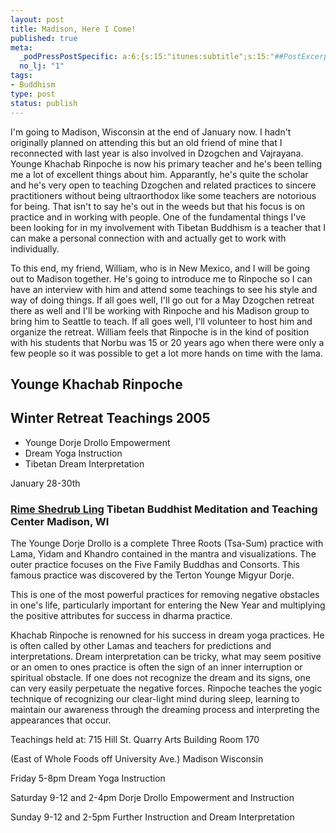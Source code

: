 ```yaml
--- 
layout: post
title: Madison, Here I Come!
published: true
meta: 
  _podPressPostSpecific: a:6:{s:15:"itunes:subtitle";s:15:"##PostExcerpt##";s:14:"itunes:summary";s:15:"##PostExcerpt##";s:15:"itunes:keywords";s:17:"##WordPressCats##";s:13:"itunes:author";s:10:"##Global##";s:15:"itunes:explicit";s:2:"No";s:12:"itunes:block";s:2:"No";}
  no_lj: "1"
tags: 
- Buddhism
type: post
status: publish
---
```

I'm going to Madison, Wisconsin at the end of January now. I hadn't  originally planned on attending this but an old friend of mine that I  reconnected with last year is also involved in Dzogchen and Vajrayana. Younge  Khachab Rinpoche is now his primary teacher and he's been telling me a lot of  excellent things about him. Apparantly, he's quite the scholar and he's very  open to teaching Dzogchen and related practices to sincere practitioners without  being ultraorthodox like some teachers are notorious for being. That isn't to  say he's out in the weeds but that his focus is on practice and in working with  people. One of the fundamental things I've been looking for in my involvement  with Tibetan Buddhism is a teacher that I can make a personal connection with  and actually get to work with individually.

To this end, my friend, William, who is in New Mexico, and I will be going  out to Madison together. He's going to introduce me to Rinpoche so I can have an  interview with him and attend some teachings to see his style and way of doing  things. If all goes well, I'll go out for a May Dzogchen retreat there as well  and I'll be working with Rinpoche and his Madison group to bring him to Seattle  to teach. If all goes well, I'll volunteer to host him and organize the retreat.  William feels that Rinpoche is in the kind of position with his students that  Norbu was 15  or 20 years ago when there were only a few people so it was  possible to get a lot more hands on time with the lama.
<h2>Younge  Khachab Rinpoche</h2>
<h2>Winter Retreat Teachings 2005</h2>
<ul>
	<li>Younge Dorje Drollo Empowerment</li>
	<li>Dream Yoga Instruction</li>
	<li>Tibetan Dream Interpretation</li>
</ul>
January 28-30th
<h3><a href="http://www.rimeshedrubling.org/">Rime Shedrub Ling</a>  Tibetan Buddhist Meditation and Teaching Center  Madison, WI</h3>
The Younge Dorje Drollo is a complete Three Roots (Tsa-Sum) practice with  Lama, Yidam and Khandro contained in the mantra and visualizations. The outer  practice focuses on the Five Family Buddhas and Consorts. This famous practice  was discovered by the Terton Younge Migyur Dorje.

This is one of the most powerful practices for removing negative obstacles in  one's life, particularly important for entering the New Year and multiplying the  positive attributes for success in dharma practice.

Khachab Rinpoche is renowned for his success in dream yoga practices. He is  often called by other Lamas and teachers for predictions and interpretations.  Dream interpretation can be tricky, what may seem positive or an omen to ones  practice is often the sign of an inner interruption or spiritual obstacle. If  one does not recognize the dream and its signs, one can very easily perpetuate  the negative forces. Rinpoche teaches the yogic technique of recognizing our  clear-light mind during sleep, learning to maintain our awareness through the  dreaming process and interpreting the appearances that occur.

Teachings held at: 715 Hill St. Quarry Arts Building Room 170

(East of Whole Foods off University Ave.) Madison Wisconsin

Friday 5-8pm Dream Yoga Instruction

Saturday 9-12 and 2-4pm Dorje Drollo Empowerment and Instruction

Sunday 9-12 and 2-5pm Further Instruction and Dream Interpretation
